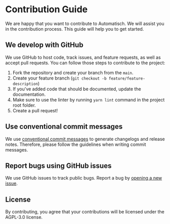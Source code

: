 # Contribution Guide

We are happy that you want to contribute to Automatisch. We will assist you in the contribution process. This guide will help you to get started.

## We develop with GitHub

We use GitHub to host code, track issues, and feature requests, as well as accept pull requests. You can follow those steps to contribute to the project:

1. Fork the repository and create your branch from the `main`.
2. Create your feature branch (`git checkout -b feature/feature-description`)
3. If you've added code that should be documented, update the documentation.
4. Make sure to use the linter by running `yarn lint` command in the project root folder.
5. Create a pull request!

## Use conventional commit messages

We use [conventional commit messages](https://www.conventionalcommits.org) to generate changelogs and release notes. Therefore, please follow the guidelines when writing commit messages.

## Report bugs using GitHub issues

We use GitHub issues to track public bugs. Report a bug by [opening a new issue](https://github.com/automatisch/automatisch/issues/new).

## License

By contributing, you agree that your contributions will be licensed under the AGPL-3.0 license.
